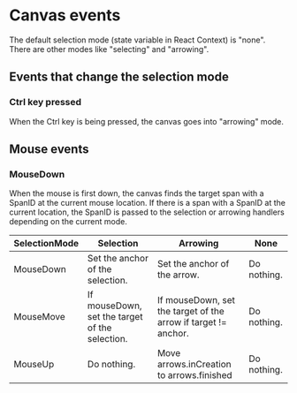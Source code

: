 # Canvas events

The default selection mode (state variable in React Context) is "none". There are other modes like "selecting" and "arrowing".

## Events that change the selection mode

### Ctrl key pressed

When the Ctrl key is being pressed, the canvas goes into "arrowing" mode.

## Mouse events

### MouseDown

When the mouse is first down, the canvas finds the target span with a SpanID at the current mouse location. If there is a span with a SpanID at the current location, the SpanID is passed to the selection or arrowing handlers depending on the current mode.

| SelectionMode | Selection                                      | Arrowing                                                       | None        |
| ------------- | ---------------------------------------------- | -------------------------------------------------------------- | ----------- |
| MouseDown     | Set the anchor of the selection.               | Set the anchor of the arrow.                                   | Do nothing. |
| MouseMove     | If mouseDown, set the target of the selection. | If mouseDown, set the target of the arrow if target != anchor. | Do nothing. |
| MouseUp       | Do nothing.                                    | Move arrows.inCreation to arrows.finished                      | Do nothing. |

